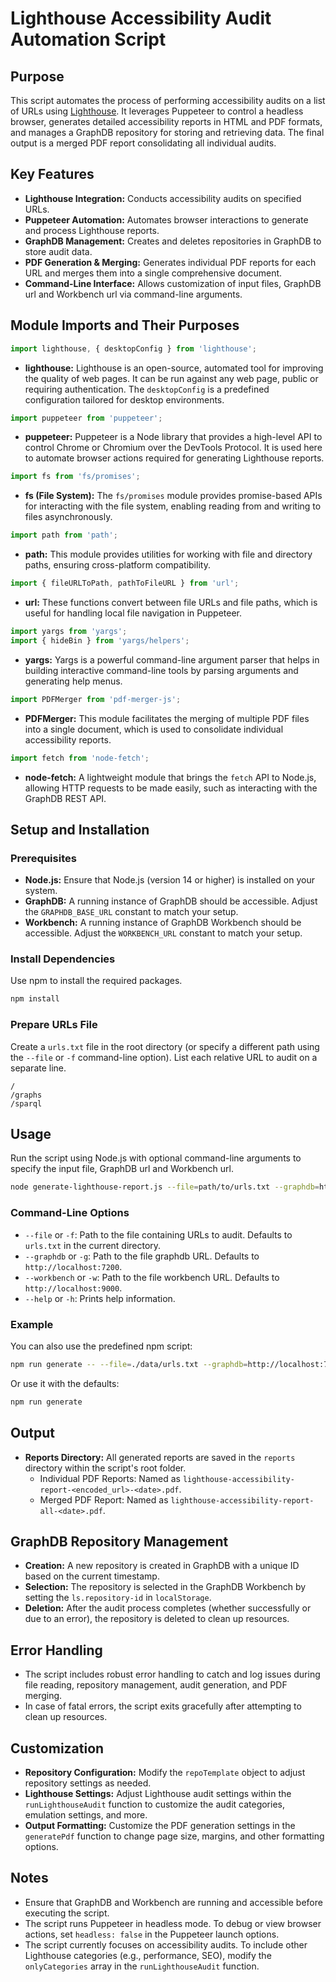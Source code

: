 
# Lighthouse Accessibility Audit Automation Script

## Purpose
This script automates the process of performing accessibility audits on a list of URLs using [Lighthouse](https://github.com/GoogleChrome/lighthouse). It leverages Puppeteer to control a headless browser, generates detailed accessibility reports in HTML and PDF formats, and manages a GraphDB repository for storing and retrieving data. The final output is a merged PDF report consolidating all individual audits.

## Key Features
- **Lighthouse Integration:** Conducts accessibility audits on specified URLs.
- **Puppeteer Automation:** Automates browser interactions to generate and process Lighthouse reports.
- **GraphDB Management:** Creates and deletes repositories in GraphDB to store audit data.
- **PDF Generation & Merging:** Generates individual PDF reports for each URL and merges them into a single comprehensive document.
- **Command-Line Interface:** Allows customization of input files, GraphDB url and Workbench url via command-line arguments.

## Module Imports and Their Purposes

```javascript
import lighthouse, { desktopConfig } from 'lighthouse';
```
- **lighthouse:** Lighthouse is an open-source, automated tool for improving the quality of web pages. It can be run against any web page, public or requiring authentication. The `desktopConfig` is a predefined configuration tailored for desktop environments.

```javascript
import puppeteer from 'puppeteer';
```
- **puppeteer:** Puppeteer is a Node library that provides a high-level API to control Chrome or Chromium over the DevTools Protocol. It is used here to automate browser actions required for generating Lighthouse reports.

```javascript
import fs from 'fs/promises';
```
- **fs (File System):** The `fs/promises` module provides promise-based APIs for interacting with the file system, enabling reading from and writing to files asynchronously.

```javascript
import path from 'path';
```
- **path:** This module provides utilities for working with file and directory paths, ensuring cross-platform compatibility.

```javascript
import { fileURLToPath, pathToFileURL } from 'url';
```
- **url:** These functions convert between file URLs and file paths, which is useful for handling local file navigation in Puppeteer.

```javascript
import yargs from 'yargs';
import { hideBin } from 'yargs/helpers';
```
- **yargs:** Yargs is a powerful command-line argument parser that helps in building interactive command-line tools by parsing arguments and generating help menus.

```javascript
import PDFMerger from 'pdf-merger-js';
```
- **PDFMerger:** This module facilitates the merging of multiple PDF files into a single document, which is used to consolidate individual accessibility reports.

```javascript
import fetch from 'node-fetch';
```
- **node-fetch:** A lightweight module that brings the `fetch` API to Node.js, allowing HTTP requests to be made easily, such as interacting with the GraphDB REST API.

## Setup and Installation

### Prerequisites
- **Node.js:** Ensure that Node.js (version 14 or higher) is installed on your system.
- **GraphDB:** A running instance of GraphDB should be accessible. Adjust the `GRAPHDB_BASE_URL` constant to match your setup.
- **Workbench:** A running instance of GraphDB Workbench should be accessible. Adjust the `WORKBENCH_URL` constant to match your setup.


### Install Dependencies
Use npm to install the required packages.
```bash
npm install
```

### Prepare URLs File
Create a `urls.txt` file in the root directory (or specify a different path using the `--file` or `-f` command-line option). List each relative URL to audit on a separate line.
```
/
/graphs
/sparql
```

## Usage

Run the script using Node.js with optional command-line arguments to specify the input file, GraphDB url and Workbench url.

```bash
node generate-lighthouse-report.js --file=path/to/urls.txt --graphdb=http://localhost:9876 --workbench=http://localhost:5432
```

### Command-Line Options
- `--file` or `-f`: Path to the file containing URLs to audit. Defaults to `urls.txt` in the current directory.
- `--graphdb` or `-g`: Path to the file graphdb URL. Defaults to `http://localhost:7200`.
- `--workbench` or `-w`: Path to the file workbench URL. Defaults to `http://localhost:9000`.
- `--help` or `-h`: Prints help information.

### Example
You can also use the predefined npm script:
```bash
npm run generate -- --file=./data/urls.txt --graphdb=http://localhost:7201 --workbench=http://localhost:9001
```
Or use it with the defaults:
```bash
npm run generate
```

## Output
- **Reports Directory:** All generated reports are saved in the `reports` directory within the script's root folder.
    - Individual PDF Reports: Named as `lighthouse-accessibility-report-<encoded_url>-<date>.pdf`.
    - Merged PDF Report: Named as `lighthouse-accessibility-report-all-<date>.pdf`.

## GraphDB Repository Management

- **Creation:** A new repository is created in GraphDB with a unique ID based on the current timestamp.
- **Selection:** The repository is selected in the GraphDB Workbench by setting the `ls.repository-id` in `localStorage`.
- **Deletion:** After the audit process completes (whether successfully or due to an error), the repository is deleted to clean up resources.

## Error Handling

- The script includes robust error handling to catch and log issues during file reading, repository management, audit generation, and PDF merging.
- In case of fatal errors, the script exits gracefully after attempting to clean up resources.

## Customization

- **Repository Configuration:** Modify the `repoTemplate` object to adjust repository settings as needed.
- **Lighthouse Settings:** Adjust Lighthouse audit settings within the `runLighthouseAudit` function to customize the audit categories, emulation settings, and more.
- **Output Formatting:** Customize the PDF generation settings in the `generatePdf` function to change page size, margins, and other formatting options.

## Notes

- Ensure that GraphDB and Workbench are running and accessible before executing the script.
- The script runs Puppeteer in headless mode. To debug or view browser actions, set `headless: false` in the Puppeteer launch options.
- The script currently focuses on accessibility audits. To include other Lighthouse categories (e.g., performance, SEO), modify the `onlyCategories` array in the `runLighthouseAudit` function.
